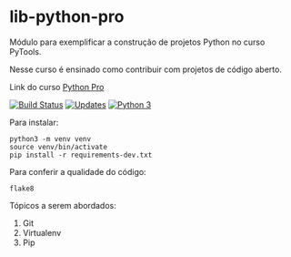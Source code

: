 # lib-python-pro
Módulo para exemplificar a construção de projetos Python no curso PyTools.

Nesse curso é ensinado como contribuir com projetos de código aberto.

Link do curso [Python Pro](https://www.python.pro.br/)

[![Build Status](https://travis-ci.org/felipepanegalli/lib-python-pro.svg?branch=master)](https://travis-ci.org/felipepanegalli/lib-python-pro)
[![Updates](https://pyup.io/repos/github/felipepanegalli/lib-python-pro/shield.svg)](https://pyup.io/repos/github/felipepanegalli/lib-python-pro/)
[![Python 3](https://pyup.io/repos/github/felipepanegalli/lib-python-pro/python-3-shield.svg)](https://pyup.io/repos/github/felipepanegalli/lib-python-pro/)

Para instalar:
```console
python3 -m venv venv
source venv/bin/activate
pip install -r requirements-dev.txt
```

Para conferir a qualidade do código:
```console
flake8
```

Tópicos a serem abordados:
1. Git
2. Virtualenv
3. Pip